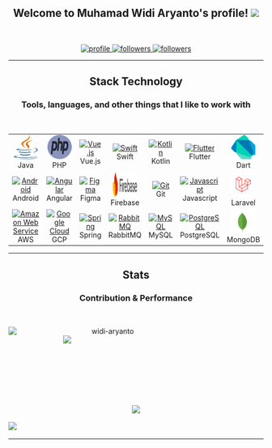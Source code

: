 <!-- Header -->
<h2 align="center">
	Welcome to Muhamad Widi Aryanto's profile!
	<img 
		src="https://media.giphy.com/media/hvRJCLFzcasrR4ia7z/giphy.gif" 
		width="28">
</h3>

<br>

<!-- Badged -->
<p align="center">
	<!-- Visitor -->
	<a href="https://github.com/widi-aryanto/">
		<img 
			alt="profile" 
			title="GitHub profile view" 
			src="https://komarev.com/ghpvc/?username=widi-aryanto&label=Profile%20views&color=0e75b6&style=for-the-badge"/>
	</a>
	<!-- Twitter Stats -->
	<a href="https://twitter.com/widi_aryanto">
		<img 
			alt="followers" 
			title="Follow me on Twitter" 
			src="https://img.shields.io/twitter/follow/widi_aryanto?color=55960c&labelColor=488207&label=Twitter&logo=twitter&logoColor=white&style=for-the-badge"/>
	</a>
	<!-- Github Stats -->
	<a href="https://github.com/widi-aryanto">
		<img 
			alt="followers" 
			title="Follow me on Github" 
			src="https://img.shields.io/github/followers/widi-aryanto?color=236ad3&labelColor=1155ba&style=for-the-badge&logo=github&label=GitHub"/>
	</a>
</p>

<hr>

<!-- Technology -->
<h2 align="center" id="widi-aryanto">Stack Technology</h2>
<h3 align="center">Tools, languages, and other things that I like to work with</h3>
<br> 
<table align="center">
	<!-- 1st Row -->
	<tr>
		<td align="center" width="96">
			<a href="#widi-aryanto" >
				<img src="https://raw.githubusercontent.com/gilbarbara/logos/master/logos/java.svg" width="48" height="48" alt="Java" />
			</a>
			<br>Java
		</td>
		<td align="center" width="96">
			<a href="#widi-aryanto">
				<img src="https://raw.githubusercontent.com/gilbarbara/logos/master/logos/php.svg" width="48" height="48" alt="PHP" />
			</a>
			<br>PHP
		</td>
		<td align="center" width="96">
			<a href="#widi-aryanto">
				<img src="https://raw.githubusercontent.com/gilbarbara/logos/master/logos/vue.svg" width="48" height="48" alt="Vue.js" />
			</a>
			<br>Vue.js
		</td>
		<td align="center" width="96">
			<a href="#widi-aryanto">
				<img src="https://raw.githubusercontent.com/gilbarbara/logos/master/logos/swift.svg" width="48" height="48" alt="Swift" />
			</a>
			<br>Swift
		</td>
		<td align="center" width="96"> 
			<a href="#widi-aryanto" >
				<img src="https://raw.githubusercontent.com/gilbarbara/logos/master/logos/kotlin-icon.svg" width="48" height="48" alt="Kotlin" />
			</a>
			<br>Kotlin
		</td>
		<td align="center" width="96">
			<a href="#widi-aryanto" >
				<img src="https://raw.githubusercontent.com/gilbarbara/logos/master/logos/flutter.svg" width="48" height="48" alt="Flutter" />
			</a>
			<br>Flutter
		</td>
		<td align="center"  width="96">
			<a href="#widi-aryanto">
				<img src="https://raw.githubusercontent.com/gilbarbara/logos/master/logos/dart.svg" width="48" height="48" alt="Dart" />
			</a>
			<br>Dart
		</td>
	</tr>
	<!-- 2nd Row -->
	<tr>
		<td align="center"  width="96">
			<a href="#widi-aryanto">
				<img src="https://raw.githubusercontent.com/gilbarbara/logos/master/logos/android-icon.svg" width="48" height="48" alt="Android" />
			</a>
			<br>Android
		</td>
		<td align="center"  width="96">
			<a href="#widi-aryanto">
				<img src="https://raw.githubusercontent.com/gilbarbara/logos/master/logos/angular-icon.svg" width="48" height="48" alt="Angular" />
			</a>
			<br>Angular
		</td>
		<td align="center" width="96">
			<a href="#widi-aryanto" >
				<img src="https://raw.githubusercontent.com/gilbarbara/logos/master/logos/figma.svg" width="48" height="48" alt="Figma" />
			</a>
			<br>Figma
		</td>
		<td align="center" width="96">
			<a href="#widi-aryanto" >
				<img src="https://raw.githubusercontent.com/gilbarbara/logos/master/logos/firebase.svg" width="48" height="48" alt="Firebase" />
			</a>
			<br>Firebase
		</td>
		<td align="center" width="96">
			<a href="#widi-aryanto" >
				<img src="https://raw.githubusercontent.com/gilbarbara/logos/master/logos/git-icon.svg" width="48" height="48" alt="Git" />
			</a>
			<br>Git
		</td>
		<td align="center" width="96">
			<a href="#widi-aryanto" >
				<img src="https://raw.githubusercontent.com/gilbarbara/logos/master/logos/javascript.svg" width="48" height="48" alt="Javascript" />
			</a>
			<br>Javascript
		</td>
		<td align="center" width="96">
			<a href="#widi-aryanto" >
				<img src="https://raw.githubusercontent.com/gilbarbara/logos/master/logos/laravel.svg" width="48" height="48" alt="Laravel" />
			</a>
			<br>Laravel
		</td>
	</tr>
	<!-- 3rd Row -->
	<tr>
		<td align="center" width="96">
			<a href="#widi-aryanto" >
				<img src="https://raw.githubusercontent.com/gilbarbara/logos/master/logos/aws.svg" width="48" height="48" alt="Amazon Web Service" />
			</a>
			<br>AWS
		</td>
		<td align="center" width="96">
			<a href="#widi-aryanto" >
				<img src="https://raw.githubusercontent.com/gilbarbara/logos/master/logos/google-cloud.svg" width="48" height="48" alt="Google Cloud" />
			</a>
			<br>GCP
		</td>
		<td align="center" width="96">
			<a href="#widi-aryanto" >
				<img src="https://raw.githubusercontent.com/gilbarbara/logos/master/logos/spring-icon.svg" width="48" height="48" alt="Spring" />
			</a>
			<br>Spring
		</td>
		<td align="center" width="96">
			<a href="#widi-aryanto" >
				<img src="https://raw.githubusercontent.com/gilbarbara/logos/master/logos/rabbitmq-icon.svg" width="48" height="48" alt="RabbitMQ" />
			</a>
			<br>RabbitMQ
		</td>
		<td align="center"  width="96">
			<a href="#widi-aryanto">
				<img src="https://raw.githubusercontent.com/gilbarbara/logos/master/logos/mysql.svg" width="48" height="48" alt="MySQL" />
			</a>
			<br>MySQL
		</td>
		<td align="center"  width="96">
			<a href="#widi-aryanto">
				<img src="https://raw.githubusercontent.com/gilbarbara/logos/master/logos/postgresql.svg" width="48" height="48" alt="PostgreSQL" />
			</a>
			<br>PostgreSQL
		</td>
		<td align="center" width="96">
			<a href="#widi-aryanto" >
				<img src="./img/mongodb-original.svg" width="48" height="48" alt="MongoDB" />
			</a>
			<br>MongoDB
		</td>
	</tr>
</table>

<hr>

<!-- Stats -->
<h2 align="center">Stats</h2>
<h3 align="center">Contribution & Performance</h3>
<br> 
<p align=center>
  <div align=center>
    <a href="https://github.com/widi-aryanto/github-readme-streak-stats" title="Go to Source">
      <img align="left" width=396 src="https://github-readme-streak-stats.herokuapp.com/?user=widi-aryanto&theme=react&border=61dafb&hide_border=true" alt="widi-aryanto" />
    </a>
    <a href="https://github.com/widi-aryanto/github-readme-stats" title="Go to Source">
      <img align="right" width=396 src="https://github-readme-stats.vercel.app/api?username=widi-aryanto&show_icons=true&theme=react&border_color=61dafb&hide_border=true" />
    </a>
  </div>
  <br><br><br><br><br><br><br><br><br>
  <div align=center>
    <a href="https://github.com/widi-aryanto/github-readme-stats">
      <img width=325 align="center" src="https://github-readme-stats.vercel.app/api/top-langs/?username=widi-aryanto&hide=c%23,powershell,Mathematica,Ruby,Objective-C,Objective-C%2b%2b,Cuda&title_color=61dafb&text_color=ffffff&icon_color=61dafb&bg_color=20232a&langs_count=8&layout=compact&border_color=61dafb&hide_border=true" />
    </a>
  </div>
  <br>
  <img src="https://github-readme-activity-graph.vercel.app/graph?username=widi-aryanto&bg_color=21232a&color=ffffff&line=4c9bb3&point=e34c26&area=true&hide_border=true"/>
</p>

<hr>
